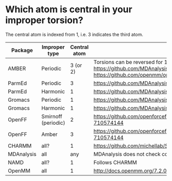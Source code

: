 # Which atom is central in your improper torsion?

The central atom is indexed from 1, i.e. 3 indicates the third atom.

| Package    | Improper type       | Central atom | Links and notes                                                                                                                                            |
|------------|---------------------|--------------|------------------------------------------------------------------------------------------------------------------------------------------------------------|
| AMBER      | Periodic            | 3 (or 2)     | Torsions can be reversed for 1-4 torsions. https://github.com/MDAnalysis/mdanalysis/issues/2386 https://github.com/openmm/openmm/issues/220#issue-22877306 |
| ParmEd     | Periodic            | 3            | https://github.com/MDAnalysis/mdanalysis/issues/2386                                                                                                       |
| ParmEd     | Harmonic            | 1            | https://github.com/MDAnalysis/mdanalysis/issues/2386                                                                                                       |
| Gromacs    | Periodic            | 1            | https://github.com/MDAnalysis/mdanalysis/issues/2386                                                                                                       |
| Gromacs    | Harmonic            | 1            | https://github.com/MDAnalysis/mdanalysis/issues/2386                                                                                                       |
| OpenFF     | Smirnoff (periodic) | 2            | https://github.com/openforcefield/openff-toolkit/issues/746#issuecomment-710574144                                                                         |
| OpenFF     | Amber               | 3            | https://github.com/openforcefield/openff-toolkit/issues/746#issuecomment-710574144                                                                         |
| CHARMM     | all?                | 1            | https://github.com/michellab/Sire/issues/193#issue-303038454                                                                                               |
| MDAnalysis | all                 | any          | MDAnalysis does not check connectivity.                                                                                                                    |
| NAMD       | all?                | 1            | Follows CHARMM                                                                                                                                            |                                 
| OpenMM     | all                 | 1            | http://docs.openmm.org/7.2.0/userguide/application.html#periodictorsionforce                                                                              |
